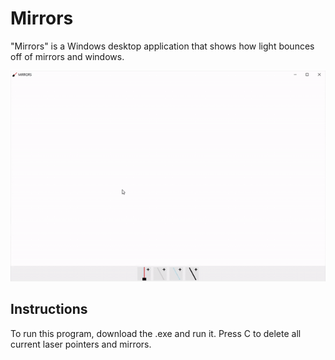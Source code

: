 # Mirrors
"Mirrors" is a Windows desktop application that shows how light bounces off of mirrors and windows.

![Mirrors Demo](demo/demo.gif)

## Instructions
To run this program, download the .exe and run it. Press C to delete all current laser pointers and mirrors.
